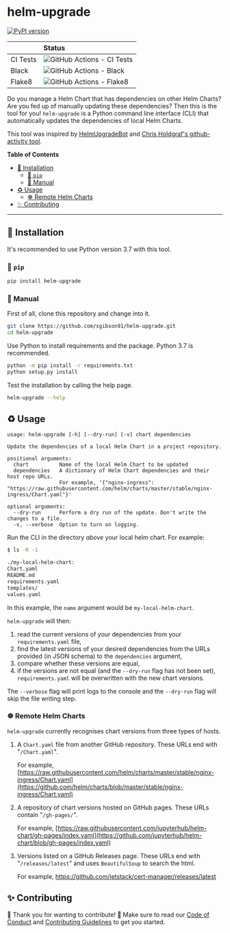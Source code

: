 # helm-upgrade

[![PyPI version](https://badge.fury.io/py/helm-upgrade.svg)](https://badge.fury.io/py/helm-upgrade)

| | Status |
| :--- | :--- |
| CI Tests | ![GitHub Actions - CI Tests](https://github.com/sgibson91/helm-upgrade/workflows/CI-test/badge.svg) |
| Black | ![GitHub Actions - Black](https://github.com/sgibson91/helm-upgrade/workflows/Black/badge.svg) |
| Flake8 | ![GitHub Actions - Flake8](https://github.com/sgibson91/helm-upgrade/workflows/Flake8/badge.svg) |

Do you manage a Helm Chart that has dependencies on other Helm Charts?
Are you fed up of manually updating these dependencies?
Then this is the tool for you!
`helm-upgrade` is a Python command line interface (CLI) that automatically updates the dependencies of local Helm Charts.

This tool was inspired by [HelmUpgradeBot](https://github.com/HelmUpgradeBot/hub23-deploy-upgrades) and [Chris Holdgraf's github-activity tool](https://github.com/choldgraf/github-activity).

**Table of Contents**

- [:rocket: Installation](#rocket-installation)
  - [:snake: `pip`](#snake-pip)
  - [:wrench: Manual](#wrench-manual)
- [:recycle: Usage](#recycle-usage)
  - [:wheel_of_dharma: Remote Helm Charts](#wheel_of_dharma-remote-helm-charts)
- [:sparkles: Contributing](#sparkles-contributing)

---

## :rocket: Installation

It's recommended to use Python version 3.7 with this tool.

### :snake: `pip`

```bash
pip install helm-upgrade
```

### :wrench: Manual

First of all, clone this repository and change into it.

```bash
git clone https://github.com/sgibson91/helm-upgrade.git
cd helm-upgrade
```

Use Python to install requirements and the package.
Python 3.7 is recommended.

```bash
python -m pip install -r requirements.txt
python setup.py install
```

Test the installation by calling the help page.

```bash
helm-upgrade --help
```

## :recycle: Usage

```
usage: helm-upgrade [-h] [--dry-run] [-v] chart dependencies

Update the dependencies of a local Helm Chart in a project repository.

positional arguments:
  chart          Name of the local Helm Chart to be updated
  dependencies   A dictionary of Helm Chart dependencies and their host repo URLs.
                 For example, '{"nginx-ingress": "https://raw.githubusercontent.com/helm/charts/master/stable/nginx-ingress/Chart.yaml"}'

optional arguments:
  --dry-run      Perform a dry run of the update. Don't write the changes to a file.
  -v, --verbose  Option to turn on logging.
```

Run the CLI in the directory _above_ your local helm chart.
For example:

```bash
$ ls -R -1

./my-local-helm-chart:
Chart.yaml
README.md
requirements.yaml
templates/
values.yaml
```

In this example, the `name` argument would be `my-local-helm-chart`.

`helm-upgrade` will then:

1) read the current versions of your dependencies from your `requirements.yaml` file,
2) find the latest versions of your desired dependencies from the URLs provided (in JSON schema) to the `dependencies` argument,
3) compare whether these versions are equal,
4) if the versions are not equal (and the `--dry-run` flag has not been set), `requirements.yaml` will be overwritten with the new chart versions.

The `--verbose` flag will print logs to the console and the `--dry-run` flag will skip the file writing step.

### :wheel_of_dharma: Remote Helm Charts

`helm-upgrade` currently recognises chart versions from three types of hosts.

1) A `Chart.yaml` file from another GitHub repository.
   These URLs end with "`/Chart.yaml`".

   For example, [https://raw.githubusercontent.com/helm/charts/master/stable/nginx-ingress/Chart.yaml](https://github.com/helm/charts/blob/master/stable/nginx-ingress/Chart.yaml)

2) A repository of chart versions hosted on GitHub pages.
   These URLs contain "`/gh-pages/`".

   For example, [https://raw.githubusercontent.com/jupyterhub/helm-chart/gh-pages/index.yaml](https://github.com/jupyterhub/helm-chart/blob/gh-pages/index.yaml)

3) Versions listed on a GitHub Releases page.
   These URLs end with "`/releases/latest`" and uses `BeautifulSoup` to search the html.

   For example, <https://github.com/jetstack/cert-manager/releases/latest>

## :sparkles: Contributing

:tada: Thank you for wanting to contribute! :tada:
Make sure to read our [Code of Conduct](CODE_OF_CONDUCT.md) and [Contributing Guidelines](CONTRIBUTING.md) to get you started.
